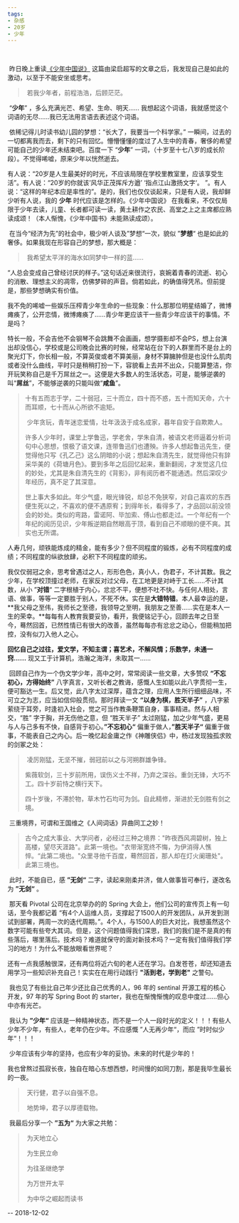 ```yaml
---
tags:
- 杂感
- 20岁
- 少年
---
```


​	

​	昨日晚上重读[《少年中国说》](https://darian1996.github.io/2018/12/02/%E5%B0%91%E5%B9%B4%E4%B8%AD%E5%9B%BD%E8%AF%B4/) 这篇由梁启超写的文章之后，我发现自己是如此的激动，以至于不能安坐或思考。

> ​	若我少年者，前程浩浩，后顾茫茫。

​	“**少年**” ，多么充满光芒、希望、生命、明天...... 我想起这个词语，我就感觉这个词语的无尽......我已无法用言语去表述这个词语。

​	依稀记得儿时读书幼儿园的梦想：“长大了，我要当一个科学家。”	一瞬间，过去的一切都离我而去，剩下的只有回忆。懵懵懂懂的度过了人生中的青春，奢侈的希望可能自己的少年还未结束吧。百度一下 “**少年**” 一词，（十岁至十七八岁的成长阶段）。不觉得唏嘘，原来少年以恍然逝去。 

​	有人说：“20岁是人生最美好的时光，不应该局限在学校里教室里，应该享受生活”。有人说：“20岁的你就该’风华正茂挥斥方遒’  ‘指点江山激扬文字‘。 ”。有人说：“这样的年纪本应是率性的”。是的，我们也仅仅谈起来，只是有人说，我却鲜少听有人说，我的 **少年** 时代应该是怎样的。《少年中国说》 在我看来，不仅仅局限于少年去读，儿童、长者都可读一读，黄土耕作之农民、高堂之上之主席都应熟读成颂！（本人惭愧，《少年中国书》未能熟读成颂）。



​	在当今“经济为先”的社会中，极少听人谈及”梦想“一次，貌似 ”**梦想**“ 也是如此的奢侈。如果我现在形容自己的梦想，那大概是：

> ​	我希望太平洋的海水如同梦中一样的蓝......

​	“人总会变成自己曾经讨厌的样子。”这句话近来很流行，哀婉着青春的流逝、初心的消散、理想主义的凋零，仿佛梦碎的声音。倘若如此，的确值得凭吊。但前提是，那些梦想确实有价值。

​	我不免的唏嘘一些娱乐压榨青少年生命的一些现象：什么那那位明星结婚了，微博瘫痪了，公开恋情，微博瘫痪了......青少年更应该干一些青少年应该干的事情。不是吗？ 

​	特长一般，不会吉他不会钢琴不会跳舞不会画画，想学摄影却不会PS，想上台演出却没信心，学校或是公司晚会比赛的时候，经常站在台下的人群里而不是台上的聚光灯下，你长相一般，不算英俊或者不算美丽，身材不算臃肿但是也没什么肌肉或者没什么曲线，平时只是稍稍打扮一下，容貌看上去并不出众，只能算整洁，你开玩笑称自己是千万屌丝之一。这便是大多数人的生活状态，可是，能够逆袭的叫“**屌丝**”，不能够逆袭的只能叫做“**咸鱼**”。

> ​	十有五而志于学，二十弱冠，三十而立，四十而不惑，五十而知天命，六十而耳顺，七十而从心所欲不逾矩。 
>
> ​	少年贪玩，青年迷恋爱情，壮年汲汲于成名成家，暮年自安于自欺欺人。
>
> ​	许多人少年时，课堂上学鲁迅，学老舍，学朱自清，被语文老师逼着分析词句中心思想，恨极了语文课，连带鲁迅们也遭殃。许多人想起鲁迅先生，便觉得他只写《孔乙己》这么阴暗的小说；想起朱自清先生，就觉得他只有辞采华美的《荷塘月色》。要到多年之后回忆起来，重新翻阅，才发觉这几位的妙处，尤其是朱自清先生的《背影》，非有阅历者不能通透。然后深叹少年经历，真不足了其深意。
>
> ​	世上事大多如此。年少气盛，眼光锋锐，却总不免狭窄，对自己喜欢的东西便生死以之，不喜欢的便不遇原宥；到得年长，看得多了，才品回以前没领会的妙处。类似的弯路，雷诺阿、毕加索、傅山也都走过。一个年纪有一个年纪的阅历见识，少年叛逆期自然眼高于顶，看到自己不顺眼的便不爽。其实也无所谓。

​	人寿几何，顽铁能炼成的精金，能有多少？但不同程度的锻炼，必有不同程度的成绩；不同程度的纵欲放肆，必积下不同程度的顽劣。

​	我仅仅弱冠之余，思考曾遇过之人，形形色色，真小人，伪君子，不计其数。我之少年，在学校顶撞过老师，在家反对过父母，在工地更是对峙于工长......不计其数，从小 ”**对错**“ 二字根植于内心，忿忿不平，便想不吐不快。与任何人相处，言语、做事，等等一定要胜于别人，不死不休。实在是**大错特错**。本人最幸运的是，**我父母之至伟，我师长之至德，我领导之至明，我朋友之至善......实在是本人一生的荣幸。**每每有人教育我要妥协，看开，我便铭记于心，回顾去年之日至今，蓦然回首，已然性情已有很大的改善，虽然每每亦有忿忿之动心，但能稍加把控，没有似刀入他人之心。

​	 **回忆自己之过往，爱文学，不知主谓；喜艺术，不解风情；乐数学，未通一窍......** 现又工于计算机，浩瀚之海洋，未取其一......

​	回顾自己作为一个伪文学少年，高中之时，常常阅读一些文章，大多赞叹 **“不忘初心，方得始终”** 八字真言，又听长者之教诲，感慨人生如能以此八字贯彻一生，便可豁达一生。后又觉，此八字太过深厚，蕴含之理，应用人生所行细细品味，不可立之为志，应当如信仰般贯彻。那时拜读一文 **“以身为棋，胜天半子”** ，八字萦萦绕于耳旁，时逢初入社会，觉之可当作教条鞭策自身，事事精进。然与人相交，“胜” 字于胸，并无伤他之意，但 “胜天半子” 太过刚猛，加之少年气盛，更易与人与己多有不快，自感背于初心。**”不忘初心“** 偏重于做人，**”胜天半子“** 偏重于做事，不能表自己之内心。后一晚忆起金庸之作《神雕侠侣》中，杨过发现独孤求败的剑冢之处：

> ​	凌厉刚猛，无坚不摧，弱冠前以之与河朔群雄争锋。
>
> ​	紫薇软剑，三十岁前所用，误伤义士不祥，乃弃之深谷。重剑无锋，大巧不工。四十岁前恃之横行天下。
>
> ​	四十岁後，不滞於物，草木竹石均可为剑。自此精修，渐进於无剑胜有剑之境。

​	三重境界，可谓和王国维之《人间词话》异曲同工之妙！ 

> ​	古今之成大事业、大学问者，必经过三种之境界："昨夜西风凋碧树，独上高楼，望尽天涯路"。此第一境也。"衣带渐宽终不悔，为伊消得人憔悴。“此第二境也。"众里寻他千百度，蓦然回首，那人却在灯火阑珊处"。此第三境也。 

​	此时，不能自已，感 **”无剑“** 二字，读起来刚柔并济，做人做事皆可奉行，遂改名为 **”无剑“** 。

​	那天看  Pivotal  公司在北京举办的的 Spring 大会上，他们公司的宣传页上有一句话，至今我都记着 “有4个人运维人员，支撑起了1500人的开发团队，从开发到测试到部署，两周一次的迭代周期。”。4个人，与1500人的巨大对比，我想虽然这个数字可能有些夸大其词。但是，这个问题值得我们深思，我们的我们是不是真的有些落后，哪里落后。技术吗？难道就保守的面对新技术吗？一定有我们值得我们学习的地方！为什么不能放眼看世界呢？

​	还有一点我感触很深，还有两位将近六旬的老人还在学习。白发苍苍，却还知道去用学习一些知识补充自己！实实在在用行动践行 **"活到老，学到老"** 之警句。

​	我也见了有些比自己年少还比自己优秀的人，96 年的 sentinal 开源工程的核心开发，97 年的写 Spring Boot 的 starter，我也在惭愧惭愧的叹息中度过......但心中亦有光芒。

​	我认为 **”少年“** 应该是一种精神状态，而不是一个人一段时光的定义！！！有些人少年不少年，有些人，老年仍在少年。不应感慨 ”人无再少年“，而应 ”时时似少年“！！！

​	少年应该有少年的坚持，也应有少年的妥协。未来的时代是少年的！

​	我也曾熬过孤寂长夜，独自在暗心东想西想，时间慢的如同刀割，那是我毕生最长的一夜。

> ​	天行健，君子以自强不息。 
>
> ​	地势坤，君子以厚德载物。 



​	我最后分享一个 **”五为“** 为大家之共勉：

> ​	为天地立心
>
> ​	为生民立命
>
> ​	为往圣继绝学
>
> ​	为万世开太平
>
> ​	为中华之崛起而读书



-- 2018-12-02